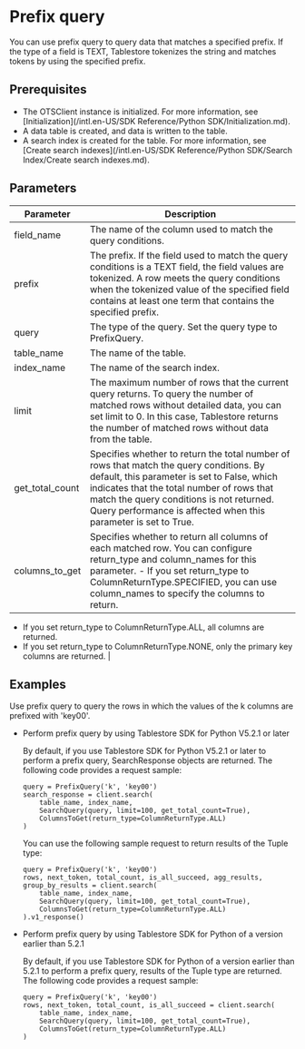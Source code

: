 # Prefix query

You can use prefix query to query data that matches a specified prefix. If the type of a field is TEXT, Tablestore tokenizes the string and matches tokens by using the specified prefix.

## Prerequisites

-   The OTSClient instance is initialized. For more information, see [Initialization](/intl.en-US/SDK Reference/Python SDK/Initialization.md).
-   A data table is created, and data is written to the table.
-   A search index is created for the table. For more information, see [Create search indexes](/intl.en-US/SDK Reference/Python SDK/Search Index/Create search indexes.md).

## Parameters

|Parameter|Description|
|---------|-----------|
|field\_name|The name of the column used to match the query conditions.|
|prefix|The prefix. If the field used to match the query conditions is a TEXT field, the field values are tokenized. A row meets the query conditions when the tokenized value of the specified field contains at least one term that contains the specified prefix. |
|query|The type of the query. Set the query type to PrefixQuery.|
|table\_name|The name of the table.|
|index\_name|The name of the search index.|
|limit|The maximum number of rows that the current query returns. To query the number of matched rows without detailed data, you can set limit to 0. In this case, Tablestore returns the number of matched rows without data from the table. |
|get\_total\_count|Specifies whether to return the total number of rows that match the query conditions. By default, this parameter is set to False, which indicates that the total number of rows that match the query conditions is not returned. Query performance is affected when this parameter is set to True. |
|columns\_to\_get|Specifies whether to return all columns of each matched row. You can configure return\_type and column\_names for this parameter. -   If you set return\_type to ColumnReturnType.SPECIFIED, you can use column\_names to specify the columns to return.
-   If you set return\_type to ColumnReturnType.ALL, all columns are returned.
-   If you set return\_type to ColumnReturnType.NONE, only the primary key columns are returned. |

## Examples

Use prefix query to query the rows in which the values of the k columns are prefixed with 'key00'.

-   Perform prefix query by using Tablestore SDK for Python V5.2.1 or later

    By default, if you use Tablestore SDK for Python V5.2.1 or later to perform a prefix query, SearchResponse objects are returned. The following code provides a request sample:

    ```
    query = PrefixQuery('k', 'key00')
    search_response = client.search(
        table_name, index_name, 
        SearchQuery(query, limit=100, get_total_count=True), 
        ColumnsToGet(return_type=ColumnReturnType.ALL)
    )
    ```

    You can use the following sample request to return results of the Tuple type:

    ```
    query = PrefixQuery('k', 'key00')
    rows, next_token, total_count, is_all_succeed, agg_results, group_by_results = client.search(
        table_name, index_name, 
        SearchQuery(query, limit=100, get_total_count=True), 
        ColumnsToGet(return_type=ColumnReturnType.ALL)
    ).v1_response()
    ```

-   Perform prefix query by using Tablestore SDK for Python of a version earlier than 5.2.1

    By default, if you use Tablestore SDK for Python of a version earlier than 5.2.1 to perform a prefix query, results of the Tuple type are returned. The following code provides a request sample:

    ```
    query = PrefixQuery('k', 'key00')
    rows, next_token, total_count, is_all_succeed = client.search(
        table_name, index_name, 
        SearchQuery(query, limit=100, get_total_count=True), 
        ColumnsToGet(return_type=ColumnReturnType.ALL)
    )
    ```


